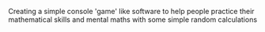 Creating a simple console 'game' like software to help people practice their mathematical skills and mental maths with some simple random calculations